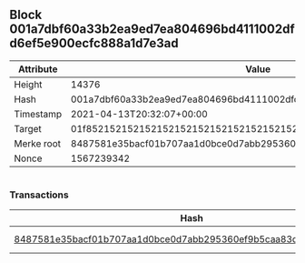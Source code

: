 ## Block 001a7dbf60a33b2ea9ed7ea804696bd4111002dfd6ef5e900ecfc888a1d7e3ad

Attribute | Value
--- | ---
Height | 14376
Hash | 001a7dbf60a33b2ea9ed7ea804696bd4111002dfd6ef5e900ecfc888a1d7e3ad
Timestamp | 2021-04-13T20:32:07+00:00
Target | 01f8521521521521521521521521521521521521521521521521521521521521
Merke root | 8487581e35bacf01b707aa1d0bce0d7abb295360ef9b5caa83d8e23deb9f076e
Nonce | 1567239342

```

```

### Transactions

Hash | Amount
--- | ---
[8487581e35bacf01b707aa1d0bce0d7abb295360ef9b5caa83d8e23deb9f076e](8487581e35bacf01b707aa1d0bce0d7abb295360ef9b5caa83d8e23deb9f076e.md) | 10.00000000 SKEPTI 
